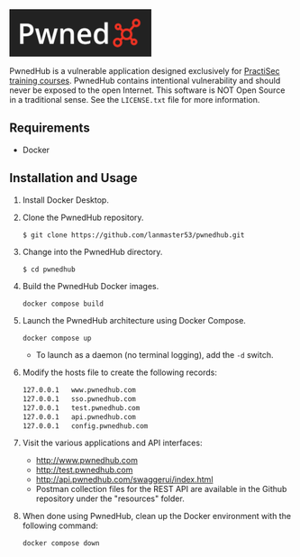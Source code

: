 <img src="/common/static/images/logo-filled.png" style="width: 50%" />

PwnedHub is a vulnerable application designed exclusively for [PractiSec training courses](https://www.practisec.com/training/). PwnedHub contains intentional vulnerability and should never be exposed to the open Internet. This software is NOT Open Source in a traditional sense. See the `LICENSE.txt` file for more information.

## Requirements

* Docker

## Installation and Usage

1. Install Docker Desktop.
2. Clone the PwnedHub repository.

    ```
    $ git clone https://github.com/lanmaster53/pwnedhub.git
    ```

3. Change into the PwnedHub directory.

    ```
    $ cd pwnedhub
    ```

4. Build the PwnedHub Docker images.

    ```
    docker compose build
    ```

5. Launch the PwnedHub architecture using Docker Compose.

    ```
    docker compose up
    ```

    * To launch as a daemon (no terminal logging), add the `-d` switch.

6. Modify the hosts file to create the following records:

    ```
    127.0.0.1   www.pwnedhub.com
    127.0.0.1   sso.pwnedhub.com
    127.0.0.1   test.pwnedhub.com
    127.0.0.1   api.pwnedhub.com
    127.0.0.1   config.pwnedhub.com
    ```

7. Visit the various applications and API interfaces:
    * http://www.pwnedhub.com
    * http://test.pwnedhub.com
    * http://api.pwnedhub.com/swaggerui/index.html
    * Postman collection files for the REST API are available in the Github repository under the "resources" folder.
8. When done using PwnedHub, clean up the Docker environment with the following command:

    ```
    docker compose down
    ```
